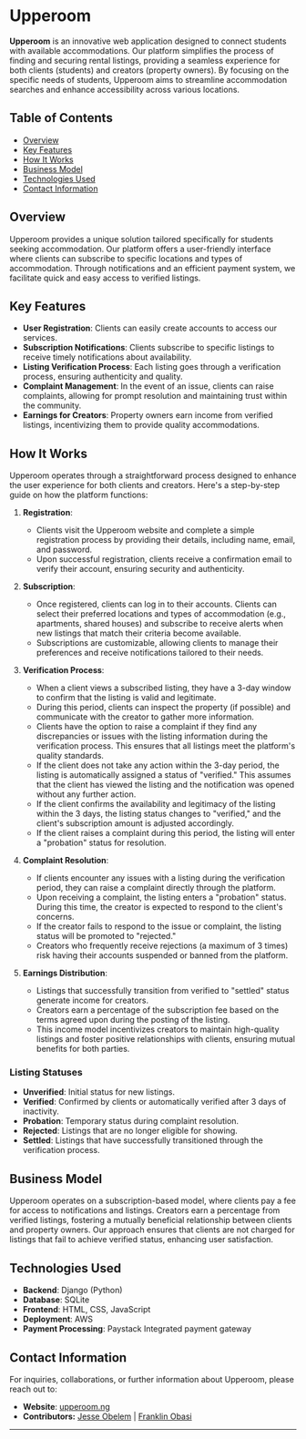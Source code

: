 # Upperoom

**Upperoom** is an innovative web application designed to connect students with available accommodations. Our platform simplifies the process of finding and securing rental listings, providing a seamless experience for both clients (students) and creators (property owners). By focusing on the specific needs of students, Upperoom aims to streamline accommodation searches and enhance accessibility across various locations.

## Table of Contents

- [Overview](#overview)
- [Key Features](#key-features)
- [How It Works](#how-it-works)
- [Business Model](#business-model)
- [Technologies Used](#technologies-used)
- [Contact Information](#contact-information)

## Overview

Upperoom provides a unique solution tailored specifically for students seeking accommodation. Our platform offers a user-friendly interface where clients can subscribe to specific locations and types of accommodation. Through notifications and an efficient payment system, we facilitate quick and easy access to verified listings.

## Key Features

- **User Registration**: Clients can easily create accounts to access our services.
- **Subscription Notifications**: Clients subscribe to specific listings to receive timely notifications about availability.
- **Listing Verification Process**: Each listing goes through a verification process, ensuring authenticity and quality.
- **Complaint Management**: In the event of an issue, clients can raise complaints, allowing for prompt resolution and maintaining trust within the community.
- **Earnings for Creators**: Property owners earn income from verified listings, incentivizing them to provide quality accommodations.


## How It Works

Upperoom operates through a straightforward process designed to enhance the user experience for both clients and creators. Here's a step-by-step guide on how the platform functions:

1. **Registration**: 
   - Clients visit the Upperoom website and complete a simple registration process by providing their details, including name, email, and password.
   - Upon successful registration, clients receive a confirmation email to verify their account, ensuring security and authenticity.

2. **Subscription**:
   - Once registered, clients can log in to their accounts. Clients can select their preferred locations and types of accommodation (e.g., apartments, shared houses) and subscribe to receive alerts when new listings that match their criteria become available.
   - Subscriptions are customizable, allowing clients to manage their preferences and receive notifications tailored to their needs.

3. **Verification Process**:
   - When a client views a subscribed listing, they have a 3-day window to confirm that the listing is valid and legitimate.
   - During this period, clients can inspect the property (if possible) and communicate with the creator to gather more information.
   - Clients have the option to raise a complaint if they find any discrepancies or issues with the listing information during the verification process. This ensures that all listings meet the platform's quality standards.
   - If the client does not take any action within the 3-day period, the listing is automatically assigned a status of "verified." This assumes that the client has viewed the listing and the notification was opened without any further action.
   - If the client confirms the availability and legitimacy of the listing within the 3 days, the listing status changes to "verified," and the client's subscription amount is adjusted accordingly.
   - If the client raises a complaint during this period, the listing will enter a "probation" status for resolution.

4. **Complaint Resolution**:
   - If clients encounter any issues with a listing during the verification period, they can raise a complaint directly through the platform.
   - Upon receiving a complaint, the listing enters a "probation" status. During this time, the creator is expected to respond to the client's concerns.
   - If the creator fails to respond to the issue or complaint, the listing status will be promoted to "rejected." 
   - Creators who frequently receive rejections (a maximum of 3 times) risk having their accounts suspended or banned from the platform.

5. **Earnings Distribution**:
   - Listings that successfully transition from verified to "settled" status generate income for creators.
   - Creators earn a percentage of the subscription fee based on the terms agreed upon during the posting of the listing.
   - This income model incentivizes creators to maintain high-quality listings and foster positive relationships with clients, ensuring mutual benefits for both parties.


### Listing Statuses

- **Unverified**: Initial status for new listings.
- **Verified**: Confirmed by clients or automatically verified after 3 days of inactivity.
- **Probation**: Temporary status during complaint resolution.
- **Rejected**: Listings that are no longer eligible for showing.
- **Settled**: Listings that have successfully transitioned through the verification process.

## Business Model

Upperoom operates on a subscription-based model, where clients pay a fee for access to notifications and listings. Creators earn a percentage from verified listings, fostering a mutually beneficial relationship between clients and property owners. Our approach ensures that clients are not charged for listings that fail to achieve verified status, enhancing user satisfaction.

## Technologies Used

- **Backend**: Django (Python)
- **Database**: SQLite
- **Frontend**: HTML, CSS, JavaScript
- **Deployment**: AWS
- **Payment Processing**: Paystack Integrated payment gateway

## Contact Information

For inquiries, collaborations, or further information about Upperoom, please reach out to:

- **Website**: [upperoom.ng](http://upperoom.ng)
- **Contributors:** [Jesse Obelem](https://github.com/jessinspired) | [Franklin Obasi](https://github.com/frankinobasy)

---